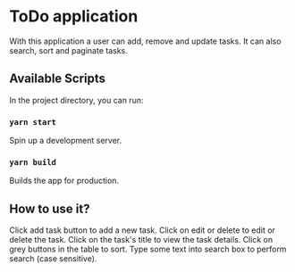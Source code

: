 # ToDo application

With this application a user can add, remove and update tasks. It can also search, sort and paginate tasks.

## Available Scripts

In the project directory, you can run:

### `yarn start`

Spin up a development server.

### `yarn build`

Builds the app for production.

## How to use it?

Click add task button to add a new task.
Click on edit or delete to edit or delete the task.
Click on the task's title to view the task details.
Click on grey buttons in the table to sort.
Type some text into search box to perform search (case sensitive).

